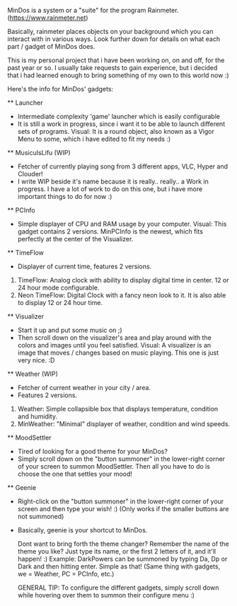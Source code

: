 MinDos is a system or a "suite" for the program Rainmeter. (https://www.rainmeter.net)

Basically, rainmeter places objects on your background which you can interact with in various ways.
Look further down for details on what each part / gadget of MinDos does.

This is my personal project that i have been working on, on and off, for the past year or so.
I usually take requests to gain experience, but i decided that i had learned enough to bring something of my own to this world now :)





Here's the info for MinDos' gadgets: 

** Launcher
- Intermediate complexity 'game' launcher which is easily configurable
- It is still a work in progress, since i want it to be able to launch different sets of programs.
Visual: It is a round object, also known as a Vigor Menu to some, which i have edited to fit my needs :)


** MusicuIsLifu (WIP)
- Fetcher of currently playing song from 3 different apps, VLC, Hyper and Clouder!
- I write WIP beside it's name because it is really.. really.. a Work in progress.
  I have a lot of work to do on this one, but i have more important things to do for now :)
  
  
** PCInfo
- Simple displayer of CPU and RAM usage by your computer.
Visual: This gadget contains 2 versions. 
        MinPCInfo is the newest, which fits perfectly at the center of the Visualizer.

		
** TimeFlow
- Displayer of current time, features 2 versions.
1. TimeFlow: Analog clock with ability to display digital time in center. 12 or 24 hour mode configurable.
2. Neon TimeFlow: Digital Clock with a fancy neon look to it. It is also able to display 12 or 24 hour time.


** Visualizer
- Start it up and put some music on ;)
- Then scroll down on the visualizer's area and play around with the colors and images until you feel satisfied.
Visual: A visualizer is an image that moves / changes based on music playing. This one is just very nice. :D


** Weather (WIP)
- Fetcher of current weather in your city / area.
- Features 2 versions.
1. Weather: Simple collapsible box that displays temperature, condition and humidity.
2. MinWeather: "Minimal" displayer of weather, condition and wind speeds.


** MoodSettler
- Tired of looking for a good theme for your MinDos?
- Simply scroll down on the "button summoner" in the lower-right corner of your screen to summon MoodSettler.
  Then all you have to do is choose the one that settles your mood! 


** Geenie 
- Right-click on the "button summoner" in the lower-right corner of your screen and then type your wish! :)
  (Only works if the smaller buttons are not summoned)
- Basically, geenie is your shortcut to MinDos.

  Dont want to bring forth the theme changer? 
  Remember the name of the theme you like? 
  Just type its name, or the first 2 letters of it, and it'll happen! :)
  Example: DarkPowers can be summoned by typing Da, Dp or Dark and then hitting enter. Simple as that!
  (Same thing with gadgets, we = Weather, PC = PCInfo, etc.)
  
  GENERAL TIP:
To configure the different gadgets, simply scroll down while hovering over them to summon their configure menu :)

